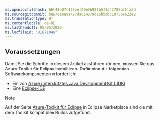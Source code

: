 ```yaml
---
ms.openlocfilehash: 66f41b07c108bef20e0b92fb5f4a42782af1fa3d
ms.sourcegitcommit: be67ceba91727da014879d16bbbbc19756ee22e2
ms.translationtype: HT
ms.contentlocale: de-DE
ms.lasthandoff: 05/05/2020
ms.locfileid: "81671046"
---
```

## <a name="prerequisites"></a>Voraussetzungen

Damit Sie die Schritte in diesem Artikel ausführen können, müssen Sie das Azure-Toolkit für Eclipse installieren. Dafür sind die folgenden Softwarekomponenten erforderlich:

* Ein von [Azure unterstütztes Java Development Kit (JDK)](https://aka.ms/azure-jdks)
* Eine [Eclipse-IDE](http://www.eclipse.org/downloads/)

> [!NOTE]
> 
> Auf der Seite [Azure-Toolkit für Eclipse](http://marketplace.eclipse.org/content/azure-toolkit-eclipse) in Eclipse Marketplace sind die mit dem Toolkit kompatiblen Builds aufgeführt.
> 